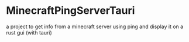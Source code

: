 # MinecraftPingServerTauri
a project to get info from a minecraft server using ping and display it on a rust gui (with tauri)
